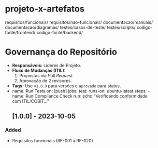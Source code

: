 # projeto-x-artefatos
requisitos/funcionais/
requisitos/nao-funcionais/
documentacao/manuais/
documentacao/diagramas/
testes/casos-de-teste/
testes/scripts/
codigo-fonte/frontend/
codigo-fonte/backend/
# Governança do Repositório  
- **Responsáveis:** Líderes de Projeto.  
- **Fluxo de Mudanças (ITIL):**  
  1. Propostas via *Pull Request*.  
  2. Aprovação de 2 revisores.  
- **Tags:** Use `v1.0.0` para versões e `aprovado` para status.
- name: Run Tests
on: [push]
jobs:
  test:
    runs-on: ubuntu-latest
    steps:
      - name: Run Compliance Check
        run: echo "Verificando conformidade com ITIL/COBIT..."
  ## [1.0.0] - 2023-10-05  
### Added  
- Requisitos funcionais (RF-001 a RF-020).
  
